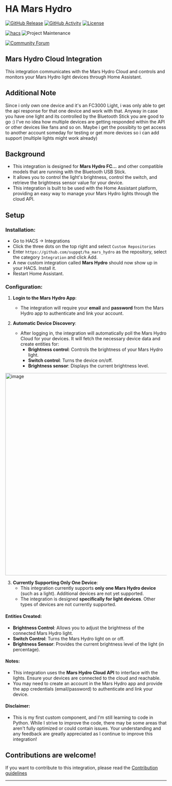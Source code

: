 # HA Mars Hydro

[![GitHub Release][releases-shield]][releases]
[![GitHub Activity][commits-shield]][commits]
[![License][license-shield]](LICENSE)

[![hacs][hacsbadge]][hacs]
![Project Maintenance][maintenance-shield]

[![Community Forum][forum-shield]][forum]

## Mars Hydro Cloud Integration
This integration communicates with the Mars Hydro Cloud and controls and monitors your Mars Hydro light devices through Home Assistant.

## Additional Note
Since i only own one device and it's an FC3000 Light, i was only able to get the api response for that one device and work with that.
Anyway in case you have one light and its controlled by the Bluetooth Stick you are good to go :)
I've no idea how multiple devices are getting responded within the API or other devices like fans and so on.
Maybe i get the possibity to get access to another account someday for testing or get more devices so i can add support (multiple lights might work already)

## Background
- This integration is designed for **Mars Hydro FC...** and other compatible models that are running with the Bluetooth USB Stick.
- It allows you to control the light's brightness, control the switch, and retrieve the brightness sensor value for your device.
- This integration is built to be used with the Home Assistant platform, providing an easy way to manage your Mars Hydro lights through the cloud API.

## Setup

### Installation:
* Go to HACS -> Integrations
* Click the three dots on the top right and select `Custom Repositories`
* Enter `https://github.com/suppqt/ha_mars_hydro` as the repository, select the category `Integration` and click Add.
* A new custom integration called **Mars Hydro** should now show up in your HACS. Install it.
* Restart Home Assistant.

### Configuration:
1. **Login to the Mars Hydro App**:
   * The integration will require your **email** and **password** from the Mars Hydro app to authenticate and link your account.
   
2. **Automatic Device Discovery**:
   * After logging in, the integration will automatically poll the Mars Hydro Cloud for your devices. It will fetch the necessary device data and create entities for:
     * **Brightness control**: Controls the brightness of your Mars Hydro light.
     * **Switch control**: Turns the device on/off.
     * **Brightness sensor**: Displays the current brightness level.
       
<img width="632" alt="image" src="https://github.com/user-attachments/assets/bc811655-dfcb-4159-9d45-e2bab7674ca3" />

3. **Currently Supporting Only One Device**:
   * This integration currently supports **only one Mars Hydro device** (such as a light). Additional devices are not yet supported.
   * The integration is designed **specifically for light devices**. Other types of devices are not currently supported.

#### Entities Created:
- **Brightness Control**: Allows you to adjust the brightness of the connected Mars Hydro light.
- **Switch Control**: Turns the Mars Hydro light on or off.
- **Brightness Sensor**: Provides the current brightness level of the light (in percentage).

#### Notes:
- This integration uses the **Mars Hydro Cloud API** to interface with the lights. Ensure your devices are connected to the cloud and reachable.
- You may need to create an account in the Mars Hydro app and provide the app credentials (email/password) to authenticate and link your device.

#### Disclaimer:
- This is my first custom component, and I'm still learning to code in Python. While I strive to improve the code, there may be some areas that aren't fully optimized or could contain issues. Your understanding and any feedback are greatly appreciated as I continue to improve this integration!

## Contributions are welcome!

If you want to contribute to this integration, please read the [Contribution guidelines](CONTRIBUTING.md)

***

[hacs]: https://github.com/hacs/integration
[hacsbadge]: https://img.shields.io/badge/HACS-Custom-orange.svg?style=for-the-badge
[commits-shield]: https://img.shields.io/github/commit-activity/y/suppqt/ha_mars_hydro.svg?style=for-the-badge
[commits]: https://github.com/suppqt/ha_mars_hydro/commits/main
[forum-shield]: https://img.shields.io/badge/community-forum-brightgreen.svg?style=for-the-badge
[forum]: https://community.home-assistant.io/
[license-shield]: https://img.shields.io/github/license/suppqt/ha_mars_hydro.svg?style=for-the-badge
[maintenance-shield]: https://img.shields.io/badge/maintainer-%20%40suppqt-blue.svg?style=for-the-badge
[releases-shield]: https://img.shields.io/github/release/suppqt/ha_mars_hydro.svg?style=for-the-badge
[releases]: https://github.com/suppqt/ha_mars_hydro/releases

